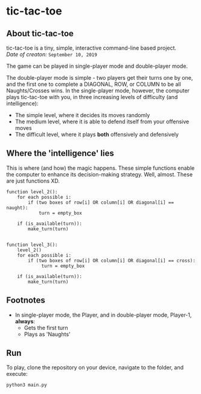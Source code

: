 # tic-tac-toe

## About tic-tac-toe

tic-tac-toe is a tiny, simple, interactive command-line based project. \
*Date of creaton:* `September 10, 2019`

The game can be played in single-player mode and double-player mode.

The double-player mode is simple - two players get their turns one by one, and the first one to complete a DIAGONAL, ROW, or COLUMN to be all Naughts/Crosses wins. In the single-player mode, however, the computer plays tic-tac-toe with you, in three increasing levels of difficulty (and intelligence):
- The simple level, where it decides its moves randomly
- The medium level, where it is able to defend itself from your offensive moves
- The difficult level, where it plays <b>both</b> offensively and defensively

## Where the 'intelligence' lies

This is where (and how) the magic happens. These simple functions enable the computer to enhance its decision-making strategy. Well, almost. These are just functions XD.

```
function level_2():
    for each possible i:
        if (two boxes of row[i] OR column[i] OR diagonal[i] == naught):
            turn = empty_box
            
    if (is_available(turn)):
        make_turn(turn)


function level_3():
    level_2()
    for each possible i:
        if (two boxes of row[i] OR column[i] OR diagonal[i] == cross):
             turn = empty_box
    
    if (is_available(turn)):
        make_turn(turn)
```

## Footnotes
- In single-player mode, the Player, and in double-player mode, Player-1, <b>always</b>:
    - Gets the first turn
    - Plays as 'Naughts'

## Run
To play, clone the repository on your device, navigate to the folder, and execute:
```
python3 main.py
```
